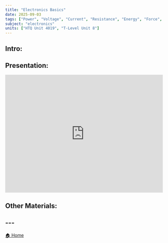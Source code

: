 ```yaml
---
title: "Electronics Basics"
date: 2025-09-03
tags: ["Power", "Voltage", "Current", "Resistance", "Energy", "Force", "Joules", "Watts", "Atomic Structure", "Electron", "Flow", "Conventional"]
subject: "electronics"
units: ["HTQ Unit 4019", "T-Level Unit 8"]
---
```


## Intro:

## Presentation:

<div style="position: relative; width: 100%; height: 0; padding-top: 75%;">
    <iframe src="https://EngineeringShare.github.io/engineering-hub/presentations/Electronics Basics.pdf" 
        style="position: absolute; top: 0; left: 0; width: 100%; height: 100%; border: none;">
    </iframe>
</div>

## Other Materials:

## ---

<a href="https://engineeringshare.github.io/engineering-hub">🏠 Home</a>

